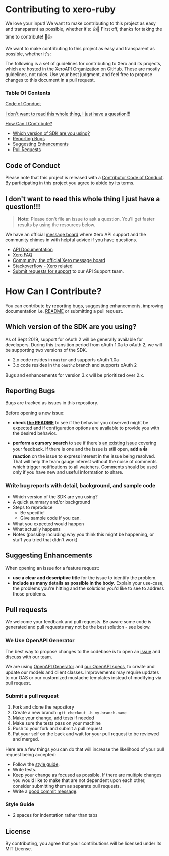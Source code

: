 # Contributing to xero-ruby
We love your input! We want to make contributing to this project as easy and transparent as possible, whether it's:
:+1::tada: First off, thanks for taking the time to contribute! :tada::+1:

We want to make contributing to this project as easy and transparent as possible, whether it's:

The following is a set of guidelines for contributing to Xero and its projects, which are hosted in the [XeroAPI Organization](https://github.com/XeroAPI) on GitHub. These are mostly guidelines, not rules. Use your best judgment, and feel free to propose changes to this document in a pull request.

### Table Of Contents
[Code of Conduct](#code-of-conduct)

[I don't want to read this whole thing, I just have a question!!!](#i-dont-want-to-read-this-whole-thing-i-just-have-a-question)

[How Can I Contribute?](#how-can-i-contribute)
  * [Which version of SDK are you using?](#Which-version-of-the-SDK-are-you-using)
  * [Reporting Bugs](#reporting-bugs)
  * [Suggesting Enhancements](#suggesting-enhancements)
  * [Pull Requests](#pull-requests)


## Code of Conduct
Please note that this project is released with a [Contributor Code of Conduct](https://github.com/XeroAPI/xero-ruby/CODE_OF_CONDUCT.md). By participating in this project you agree to abide by its terms.

## I don't want to read this whole thing I just have a question!!!

> **Note:** Please don't file an issue to ask a question. You'll get faster results by using the resources below.

We have an official [message board](https://community.xero.com/developer) where Xero API support and the community chimes in with helpful advice if you have questions.

* [API Documentation](https://developer.xero.com/documentation/)
* [Xero FAQ](https://developer.xero.com/faq)
* [Community, the official Xero message board](https://community.xero.com/developer)
* [Stackoverflow - Xero related](https://stackoverflow.com/questions/tagged/xero-api?sort=Newest)
* [Submit requests for support](https://developer.xero.com/contact-xero-developer-platform-support/) to our API Support team.

# How Can I Contribute?

You can contribute by reporting bugs, suggesting enhancements, improving documentation i.e. [README](https://github.com/XeroAPI/xero-ruby/README.md) or submitting a pull request.


## Which version of the SDK are you using?

As of Sept 2019, support for oAuth 2 will be generally available for developers.  During this transition period from oAuth 1.0a to oAuth 2, we will be supporting two versions of the SDK.  


* 2.x code resides in `master` and supports oAuth 1.0a
* 3.x code resides in the `oauth2` branch and supports oAuth 2

Bugs and enhancements for version 3.x will be prioritized over 2.x.

## Reporting Bugs

Bugs are tracked as issues in this repository.

Before opening a new issue:
* **check [the README](https://github.com/XeroAPI/xero-ruby/README.md)** to see if the behavior you observed might be expected and if configuration options are available to provide you with the desired behavior.

* **perform a cursory search** to see if there's [an existing issue](https://github.com/XeroAPI/xero-ruby/issues) covering your feedback. If there is one and the issue is still open, **add a :+1: reaction** on the issue to express interest in the issue being resolved. That will help the team gauge interest without the noise of comments which trigger notifications to all watchers. Comments should be used only if you have new and useful information to share.

### Write bug reports with detail, background, and sample code

- Which version of the SDK are you using?
- A quick summary and/or background
- Steps to reproduce
  - Be specific!
  - Give sample code if you can. 
- What you expected would happen
- What actually happens
- Notes (possibly including why you think this might be happening, or stuff you tried that didn't work)

## Suggesting Enhancements

When opening an issue for a feature request:
* **use a clear and descriptive title** for the issue to identify the problem.
* **include as many details as possible in the body**. Explain your use-case, the problems you're hitting and the solutions you'd like to see to address those problems.

## Pull requests

We welcome your feedback and pull requests. Be aware some code is generated and pull requests may not be the best solution -  see below.

### We Use OpenAPI Generator
The best way to propose changes to the codebase is to open an [issue](https://github.com/XeroAPI/xero-ruby/issues) and discuss with our team.  

We are using [OpenAPI Generator](https://github.com/OpenAPITools/openapi-generator) and [our OpenAPI specs](https://github.com/XeroAPI/Xero-OpenAPI), to create and update our models and client classes.  Improvements may require updates to our OAS or our customized mustache templates instead of modifying via pull request.

### Submit a pull request

1. Fork and clone the repository
1. Create a new branch: `git checkout -b my-branch-name`
1. Make your change, add tests if needed
1. Make sure the tests pass on your machine
1. Push to your fork and submit a pull request
1. Pat your self on the back and wait for your pull request to be reviewed and merged.

Here are a few things you can do that will increase the likelihood of your pull request being accepted:

- Follow the [style guide](#style-guide).
- Write tests.
- Keep your change as focused as possible. If there are multiple changes you would like to make that are not dependent upon each other, consider submitting them as separate pull requests.
- Write a [good commit message](http://tbaggery.com/2008/04/19/a-note-about-git-commit-messages.html).

### Style Guide

* 2 spaces for indentation rather than tabs

## License
By contributing, you agree that your contributions will be licensed under its MIT License.